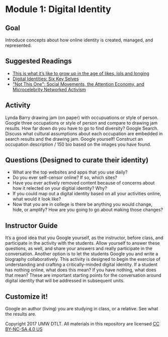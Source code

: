 # Module 1: Digital Identity

## Goal

Introduce concepts about how online identity is created, managed, and represented.

## Suggested Readings

* [This is what it’s like to grow up in the age of likes, lols and longing](http://www.washingtonpost.com/sf/style/wp/2016/05/25/2016/05/25/13-right-now-this-is-what-its-like-to-grow-up-in-the-age-of-likes-lols-and-longing/)
* [Digital Identities: Six Key Selves](http://theory.cribchronicles.com/2012/05/06/digital-identities-six-key-selves/)
* ["Not This One": Social Movements, the Attention Economy, and Microcelebrity Networked Activism](http://www.academia.edu/3136872/_Not_This_One_Social_Movements_the_Attention_Economy_and_Microcelebrity_Networked_Activism)

## Activity

Lynda Barry drawing jam (on paper) with occupuations or style of person.
Google three occupations or style of person and compare to drawing jam results. How far down do you have to go to find diversity? Google Search.
Discuss what cultural assumptions about each occupation are embedded in search results and the drawing jam.
Google yourself! Construct an occupation description / 150 bio based on the images you have found. 

## Questions (Designed to curate their identity)

* What are the top websites and apps that you use daily?
* Do you ever self-censor online? If so, which sites?
* Have you ever actively removed content because of concerns about how it relected on your digitial identity? Why?
* If you could map out a digital identity based on all your activities online, what would it look like?
* Now that you are in college is there be anything you would change, hide, or amplify? How are you going to go about making those changes?


## Instructor Guide

It’s a good idea that you Google yourself, as the instructor, before class, and participate in the activity with the students. Allow yourself to answer these questions, as well, and share your answers and really participate in the conversation. Another option is to let the students Google you and write a biography collaboratively. This activity is designed to begin the exercise of understanding and crafting a critically-minded digital identity. If a student has nothing online, what does this mean? If you have nothing, what does that mean? These are important starting points for the conversation around digital identity that will be addressed in subsequent units.

## Customize it!

Google an author (living) you are studying in class, or a relative. See what the results are.

Copyright 2017 UMW DTLT. All materials in this repository are licensed [CC BY-NC-SA 4.0 US](https://creativecommons.org/licenses/by-nc-sa/4.0/)
